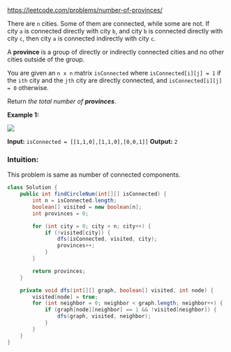 https://leetcode.com/problems/number-of-provinces/

There are `n` cities. Some of them are connected, while some are not. If city `a` is connected directly with city `b`, and city `b` is connected directly with city `c`, then city `a` is connected indirectly with city `c`.

A **province** is a group of directly or indirectly connected cities and no other cities outside of the group.

You are given an `n x n` matrix `isConnected` where `isConnected[i][j] = 1` if the `ith` city and the `jth` city are directly connected, and `isConnected[i][j] = 0` otherwise.

Return _the total number of **provinces**_.

**Example 1:**

![](https://assets.leetcode.com/uploads/2020/12/24/graph1.jpg)

**Input:** `isConnected = [[1,1,0],[1,1,0],[0,0,1]]`
**Output:** `2`

### Intuition:

This problem is same as number of connected components.

```java
class Solution {
    public int findCircleNum(int[][] isConnected) {
        int n = isConnected.length;
        boolean[] visited = new boolean[n];
        int provinces = 0;

        for (int city = 0; city < n; city++) {
            if (!visited[city]) {
                dfs(isConnected, visited, city);
                provinces++;
            }
        }

        return provinces;
    }

    private void dfs(int[][] graph, boolean[] visited, int node) {
        visited[node] = true;
        for (int neighbor = 0; neighbor < graph.length; neighbor++) {
            if (graph[node][neighbor] == 1 && !visited[neighbor]) {
                dfs(graph, visited, neighbor);
            }
        }
    }
}

```